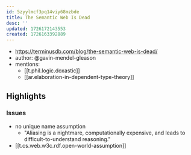 ```yaml
---
id: 5zyylmcf3pq14viy68mzbde
title: The Semantic Web Is Dead
desc: ''
updated: 1726172143553
created: 1726163392889
---
```


- https://terminusdb.com/blog/the-semantic-web-is-dead/
- author: @gavin-mendel-gleason
- mentions: 
  - [[t.phil.logic.doxastic]]
  - [[ar.elaboration-in-dependent-type-theory]]

## Highlights

### Issues

- no unique name assumption
  - "Aliasing is a nightmare, computationally expensive, and leads to difficult-to-understand reasoning."
- [[t.cs.web.w3c.rdf.open-world-assumption]]